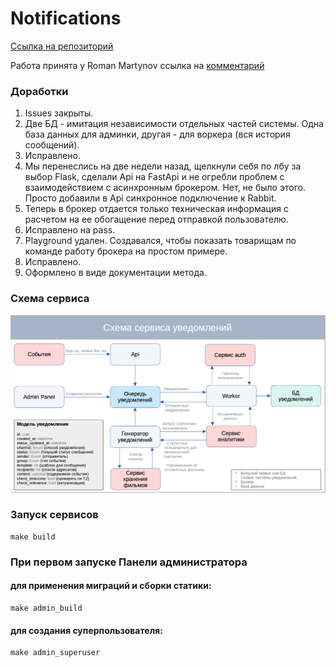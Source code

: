 # Notifications

[Ссылка на репозиторий](https://github.com/Ilia-Abrosimov/notifications_sprint_1)

Работа принята у Roman Martynov ссылка на [комментарий](https://github.com/strecobyasha/notifications_sprint_1/issues/15#issuecomment-1296269998)

### Доработки

1. Issues закрыты.
2. Две БД - имитация независимости отдельных частей системы. Одна база данных для админки, другая - для воркера (вся история сообщений).
3. Исправлено.
4. Мы перенеслись на две недели назад, щелкнули себя по лбу за выбор Flask, сделали Api на FastApi и не огребли проблем с взаимодействием с асинхронным брокером. Нет, не было этого. Просто добавили в Api синхронное подключение к Rabbit.
5. Теперь в брокер отдается только техническая информация с расчетом на ее обогащение перед отправкой пользователю.
6. Исправлено на pass.
7. Playground удален. Создавался, чтобы показать товарищам по команде работу брокера на простом примере.
8. Исправлено.
9. Оформлено в виде документации метода.

### Схема сервиса

![Схема сервиса](schema.png?raw=true "Схема сервиса")

### Запуск сервисов
``` 
make build
``` 

### При первом запуске Панели администратора

#### для применения миграций и сборки статики:
``` 
make admin_build
```

#### для создания суперпользователя:
``` 
make admin_superuser
``` 